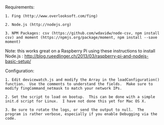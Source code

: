 
Requirements:

	1. Fing (http://www.overlooksoft.com/fing)

	2. Node.js (http://nodejs.org)

	3. NPM Packages: csv (https://github.com/wdavidw/node-csv, npm install csv) and moment (https://npmjs.org/package/moment, npm install --save moment)

Note: this works great on a Raspberry Pi using these instructions to install Node.js : http://blog.rueedlinger.ch/2013/03/raspberry-pi-and-nodejs-basic-setup/

Configuration:

	1. Edit devicewatch.js and modify the Array in the loadConfiguration() function.  Use the comments to understand the fields.  Make sure to modify fingCommand_netmask to match your network IPs.

	2. Set the script to load on bootup.  This can be done with a simple init.d script for Linux.  I have not done this yet for Mac OS X.

	3. Be sure to rotate the logs, or send the output to null.  The program is rather verbose, especially if you enable Debugging via the code.